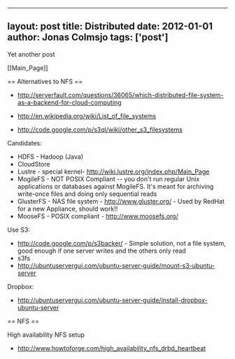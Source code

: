 
---
layout: post
title: Distributed
date: 2012-01-01
author: Jonas Colmsjo
tags: ['post']
---

Yet another post





[[Main_Page]]


== Alternatives to NFS ==

* http://serverfault.com/questions/36065/which-distributed-file-system-as-a-backend-for-cloud-computing
* http://en.wikipedia.org/wiki/List_of_file_systems

* http://code.google.com/p/s3ql/wiki/other_s3_filesystems

Candidates:
* HDFS - Hadoop (Java)
* CloudStore
* Lustre - special kernel- http://wiki.lustre.org/index.php/Main_Page
* MogileFS - NOT POSIX Compliant -- you don't run regular Unix applications or databases against MogileFS. It's meant for archiving write-once files and doing only sequential reads
* GlusterFS - NAS file system - http://www.gluster.org/ - Used by RedHat for a new Appliance, should work!!
* MooseFS - POSIX compliant - http://www.moosefs.org/


Use S3:
* http://code.google.com/p/s3backer/ - Simple solution, not a file system, good enough if one server writes and the others only read
* s3fs
* http://ubuntuservergui.com/ubuntu-server-guide/mount-s3-ubuntu-server


Dropbox:
* http://ubuntuservergui.com/ubuntu-server-guide/install-dropbox-ubuntu-server



== NFS ==

High availability NFS setup

* http://www.howtoforge.com/high_availability_nfs_drbd_heartbeat
